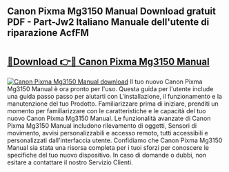 ## Canon Pixma Mg3150 Manual Download gratuit PDF - Part-Jw2 Italiano Manuale dell'utente di riparazione AcfFM

# <h2><a href="http://dfe83xs.blite.top/?on=Canon+Pixma+Mg3150+Manual">🔗Download 👉🔴 Canon Pixma Mg3150 Manual</a></h2>

[![Canon Pixma Mg3150 Manual download](https://i.imgur.com/lujVjoI.png)](http://dfe83xs.blite.top/?on=Canon+Pixma+Mg3150+Manual)
Il tuo nuovo Canon Pixma Mg3150 Manual è ora pronto per l'uso. Questa guida per l'utente include una guida passo passo per aiutarti con L'installazione, il funzionamento e la manutenzione del tuo Prodotto. Familiarizzare prima di iniziare, prenditi un momento per familiarizzare con le caratteristiche e le capacità del tuo nuovo Canon Pixma Mg3150 Manual. Le funzionalità avanzate di Canon Pixma Mg3150 Manual includono rilevamento di oggetti, Sensori di movimento, avvisi personalizzabili e accesso remoto, tutti accessibili e personalizzati dall'interfaccia utente. Confidiamo che Canon Pixma Mg3150 Manual sia stata una risorsa completa per i tuoi sforzi per conoscere le specifiche del tuo nuovo dispositivo. In caso di domande o dubbi, non esitare a contattare il nostro Servizio Clienti.
